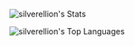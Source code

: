 ![silverellion's Stats](
https://github-stats-git-master-silverellions-projects.vercel.app/api?username=silverellion&theme=dark&show_icons=true&hide_border=true&count_private=true&card_width=494)

![silverellion's Top Languages](
https://github-stats-git-master-silverellions-projects.vercel.app/api/top-langs/?username=silverellion&theme=dark&show_icons=true&hide_border=true&layout=compact&langs_count=11&card_width=494)
